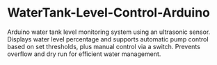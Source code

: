 # WaterTank-Level-Control-Arduino
Arduino water tank level monitoring system using an ultrasonic sensor. Displays water level percentage and supports automatic pump control based on set thresholds, plus manual control via a switch. Prevents overflow and dry run for efficient water management.
